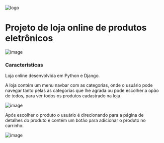 ![logo](https://github.com/filipevieira1104/magazzinephill/assets/61087331/5f8a590f-3703-41fa-83a8-b08275a8e514)

<h1>Projeto de loja online de produtos eletrônicos</h1>

![image](https://github.com/filipevieira1104/magazzinephill/assets/61087331/f48239b2-8791-43a2-a311-9cf3dd1b5d19)

<h3>Caracteristicas</h3>
<p>Loja online desenvolvida em Python e Django.</p>
<p>A loja contém um menu navbar com as categorias, onde o usuário pode navegar tanto pelas as categorias que lhe agrada ou pode escolher a opão de todos, para ver todos os produtos cadastrado na loja</p>

![image](https://github.com/filipevieira1104/magazzinephill/assets/61087331/4d50d63d-1523-4d06-afc3-833920f03e43)

Após escolher o produto o usuário é direcionando para a página de detalhes do produto e contém um botão para adicionar o produto no carrinho.

![image](https://github.com/filipevieira1104/magazzinephill/assets/61087331/f8b9e6ee-a287-4a0a-979a-ccad00924fb6)
